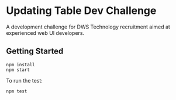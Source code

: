 # Updating Table Dev Challenge

A development challenge for DWS Technology recruitment aimed at experienced web UI developers.

## Getting Started

```
npm install
npm start
```

To run the test:

```
npm test

```

